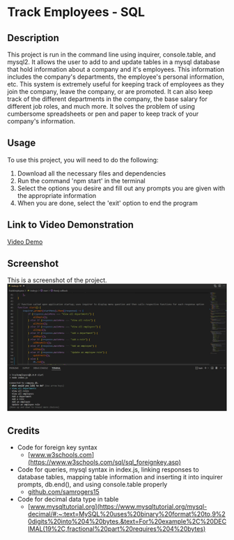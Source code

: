 # Track Employees - SQL
 
## Description
 
This project is run in the command line using inquirer, console.table, and mysql2. It allows the user to add to and update tables in a mysql database that hold information about a company and it's employees. This information includes the company's departments, the employee's personal information, etc. This system is extremely useful for keeping track of employees as they join the company, leave the company, or are promoted. It can also keep track of the different departments in the company, the base salary for different job roles, and much more. It solves the problem of using cumbersome spreadsheets or pen and paper to keep track of your company's information.
 
 
## Usage
 
To use this project, you will need to do the following:

1) Download all the necessary files and dependencies
2) Run the command 'npm start' in the terminal
3) Select the options you desire and fill out any prompts you are given with the appropriate information
4) When you are done, select the 'exit' option to end the program
 
 
## Link to Video Demonstration
 
[Video Demo](https://drive.google.com/file/d/1Rq-3eTCCSPh1OVKH0waXJi_Ap_-6H_mG/view?usp=sharing)
 
 
## Screenshot
 
This is a screenshot of the project.
![screenshot](/Images/Screenshot.jpg)
 
 
## Credits
 
- Code for foreign key syntax <br>
    - [www.w3schools.com](https://www.w3schools.com/sql/sql_foreignkey.asp)
- Code for queries, mysql syntax in index.js, linking responses to database tables, mapping table information and inserting it into inquirer prompts, db.end(), and using console.table properly <br>
    - [github.com/samrogers15](https://github.com/samrogers15/MySQL-employee-tracker/blob/main/server.js)
- Code for decimal data type in table <br>
    - [www.mysqltutorial.org](https://www.mysqltutorial.org/mysql-decimal/#:~:text=MySQL%20uses%20binary%20format%20to,9%20digits%20into%204%20bytes.&text=For%20example%2C%20DECIMAL(19%2C,fractional%20part%20requires%204%20bytes)
